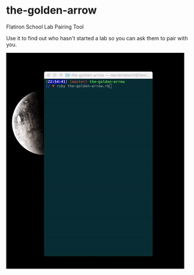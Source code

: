 # the-golden-arrow

Flatiron School Lab Pairing Tool

Use it to find out who hasn't started a lab so you can ask them to pair with you.

![](https://github.com/drumnation/the-golden-arrow/blob/master/demo.gif)
